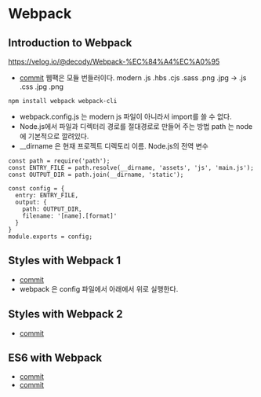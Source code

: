 # Webpack

## Introduction to Webpack
https://velog.io/@decody/Webpack-%EC%84%A4%EC%A0%95
* [commit](https://github.com/eyabc/wetube/commit/052d28a103e53c44b8dcaf59ac8cb3e7442d47a2)
웹팩은 모듈 번들러이다. 
modern .js .hbs .cjs .sass .png .jpg 
-> .js .css .jpg .png

```shell script
npm install webpack webpack-cli
```

- webpack.config.js 는 modern js 파일이 아니라서 import를 쓸 수 없다.
- Node.js에서 파일과 디렉터리 경로를 절대경로로 만들어 주는 방법 path 는 node에 기본적으로 깔려있다.
- __dirname 은 현재 프로젝트 디렉토리 이름. Node.js의 전역 변수
```shell script
const path = require('path');
const ENTRY_FILE = path.resolve(__dirname, 'assets', 'js', 'main.js');
const OUTPUT_DIR = path.join(__dirname, 'static');

const config = {
  entry: ENTRY_FILE,
  output: {
    path: OUTPUT_DIR,
    filename: '[name].[format]'
  }
}
module.exports = config;
```

## Styles with Webpack 1
- [commit](https://github.com/eyabc/wetube/commit/1b02b53b0c22297085550d0ee2be2b0c5f734dd7)
- webpack 은  config 파일에서 아래에서 위로 실행한다.

## Styles with Webpack 2
- [commit](https://github.com/eyabc/wetube/commit/11dfc175bf0ff4906867c3d5768b3b6943e1f616)

## ES6 with Webpack
- [commit](https://github.com/eyabc/wetube/commit/5a58213540b3ca44ce894f29259909eb3a4fd55e)
- [commit](https://github.com/eyabc/wetube/commit/88807fc850a04ca560021bd5146e92a0107fa457)


